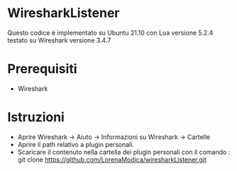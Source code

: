 # WiresharkListener
Questo codice è implementato su Ubuntu 21.10 con Lua versione 5.2.4 testato su Wireshark versione 3.4.7 

# Prerequisiti

* Wireshark

# Istruzioni

* Aprire Wireshark -> Aiuto -> Informazioni su Wireshark -> Cartelle
* Aprire il path relativo a plugin personali.
* Scaricare il contenuto nella cartella dei plugin personali con il comando : git clone https://github.com/LorenaModica/wiresharkListener.git 

